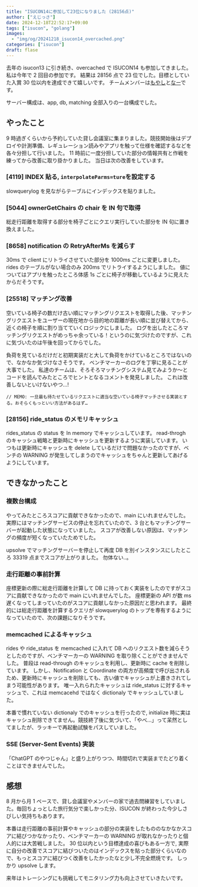 ```yaml
---
title: "ISUCON14に参加して23位になりました (28156点)"
author: ["えじっさ"]
date: 2024-12-18T22:52:17+09:00
tags: ["isucon", "golang"]
images:
  - "img/og/20241218_isucon14_overcached.png"
categories: ["isucon"]
draft: flase
---
```


去年の isucon13 に引き続き、overcached で ISUCON14 も参加してきました。私は今年で 2 回目の参加です。
結果は 28156 点で 23 位でした。目標としていた入賞 30 位以内を達成できて嬉しいです。
チームメンバーは[もやし](https://x.com/mybiboroku)と[なー](https://github.com/nathan-fall)です。

サーバー構成は、app, db, matching 全部入りの一台構成でした。

## やったこと

9 時過ぎくらいから予約していた貸し会議室に集まりました。競技開始後はデプロイや計測準備、レギュレーション読みやアプリを触って仕様を確認するなどを各々分担して行いました。 11 時前に一度分担していた部分の情報共有と作戦を練ってから改善に取り掛かりました。
当日は次の改善をしています。

### [4119] INDEX 貼る, `interpolateParms=ture`を設定する

slowquerylog を見ながらテーブルにインデックスを貼りました。

### [5044] ownerGetChairs の chair を IN 句で取得

総走行距離を取得する部分を椅子ごとにクエリ実行していた部分を IN 句に置き換えました。

### [8658] notification の RetryAfterMs を減らす

30ms で client にリトライさせていた部分を 1000ms ごとに変更しました。rides のテーブルがない場合のみ 200ms でリトライするようにしました。
値についてはアプリを触ったところ体感 1s ごとに椅子が移動しているように見えたからだそうです。

### [25518] マッチング改善

空いている椅子の数だけ古い順にマッチングリクエストを取得した後、マッチングリクエストをユーザーの現在地から目的地の距離が長い順に並び替えてから、近くの椅子を順に割り当てていくロジックにしました。
ログを出したところマッチングリクエストがめっちゃ余っている！というのに気づけたのですが、これに気づいたのは午後を回ってからでした。

負荷を見ているだけだと初期実装だと大して負荷をかけているところではないので、なかなか気づけなさそうです。
ベンチマーカーのログを丁寧に見ることが大事でした。
私達のチームは、そろそろマッチングシステム見てみようか〜とコードを読んでみたところでヒントとなるコメントを発見しました。
これは改善しないといけないやつ...!

```
// MEMO: 一旦最も待たせているリクエストに適当な空いている椅子マッチさせる実装とする。おそらくもっといい方法があるはず…
```

### [28156] ride_status のメモリキャッシュ

rides_status の status を In memory でキャッシュしています。
read-throgh のキャッシュ戦略と更新時にキャッシュを更新するように実装しています。
いつもは更新時にキャッシュを delete しているだけで問題なかったのですが、ベンチの WARNING が発生してしまうのでキャッシュをちゃんと更新してあげるようにしています。

## できなかったこと

### 複数台構成

やってみたところスコアに貢献できなかったので、main にいれませんでした。
実際にはマッチングサービスの停止を忘れていたので、3 台ともマッチングサーバーが起動した状態になっていました。
スコアが改善しない原因は、マッチングの頻度が短くなっていたためでした。

upsolve でマッチングサーバーを停止して再度 DB を別インスタンスにしたところ 33319 点までスコアが上がりました。
勿体ない..。

### 走行距離の事前計算

座標更新の際に総走行距離を計算して DB に持っておく実装をしたのですがスコアに貢献できなかったので main にいれませんでした。
座標更新の API が数 ms 遅くなってしまっていたのがスコアに貢献しなかった原因だと思われます。
最終的には総走行距離を計算するクエリが slowquerylog のトップを専有するようになっていたので、次の課題になりそうです。

### memcached によるキャッシュ

rides や ride_status を memcached に入れて DB へのリクエスト数を減らそうとしたのですが、ベンチマーカーの WARNING を取り除くことができませんでした。
普段は read-through のキャッシュを利用し、更新時に cache を削除しています。
しかし、Notification と Coordinate の両方が高頻度で呼び出されるため、更新時にキャッシュを削除しても、古い値でキャッシュが上書きされてしまう可能性があります。
唯一入れられたキャッシュは ride_status に対するキャッシュで、これは memcacehd ではなく dictionaly でキャッシュしていました。

本番で慣れていない dictionaly でのキャッシュを行ったので, initialize 時に実はキャッシュ削除できてません。競技終了後に気づいて、「やべ...」って呆然としてましたが、ラッキーで再起動試験をパスしていました。

### SSE (Server-Sent Events) 実装

「ChatGPT のやつじゃん」と盛り上がりつつ、時間切れで実装までたどり着くことはできませんでした。

## 感想

8 月から月 1 ペースで、貸し会議室やメンバーの家で過去問練習をしていました。毎回ちょっとした旅行気分で楽しかった分、ISUCON が終わった今少しさびしい気持ちもあります。

本番は走行距離の事前計算やキャッシュの部分の実装をしたもののなかなかスコアに結びつかなかったり、ベンチマーカーの WARNING が取れなかったりと個人的には大苦戦しました。
30 位以内という目標達成の喜びもある一方で, 実際に自分の改善でスコアに結びついたのはインデックスを貼った部分くらいなので、もっとスコアに結びつく改善をしたかったなと少し不完全燃焼です。
しっかり upsolve します。

来年はトレーシングにも挑戦してモニタリング力も向上させていきたいです。
